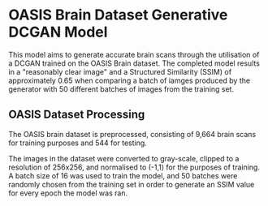 # OASIS Brain Dataset Generative DCGAN Model 
This model aims to generate accurate brain scans through the utilisation of a DCGAN trained on the OASIS Brain dataset. The completed model  results in a "reasonably clear image" and a Structured Similarity (SSIM) of approximately 0.65 when comparing a batch of iamges produced by the generator with 50 different batches of images from the training set.

## OASIS Dataset Processing
The OASIS brain dataset is preprocessed, consisting of 9,664 brain scans for training purposes and 544 for testing. 

The images in the dataset were converted to gray-scale, clipped to a resolution of 256x256, and normalised to (-1,1) for the purposes of training. A batch size of 16 was used to train the model, and 50 batches were randomly chosen from the training set in order to generate an SSIM value for every epoch the model was ran.